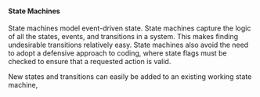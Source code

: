 #### State Machines
State machines model event-driven state. State machines capture the logic of all the states, events, and transitions in a system. This makes finding undesirable transitions relatively easy. State machines also avoid the need to adopt a defensive approach to coding, where state flags must be checked to ensure that a requested action is valid.

New states and transitions can easily be added to an existing working state machine, 

